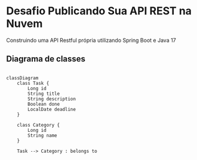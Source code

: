 # Desafio Publicando Sua API REST na Nuvem 

Construindo uma API Restful própria utilizando Spring Boot e Java 17

## Diagrama de classes 

```mermaid

classDiagram
    class Task {
        Long id
        String title
        String description
        Boolean done
        LocalDate deadline
    }

    class Category {
        Long id
        String name
    }

    Task --> Category : belongs to
```
